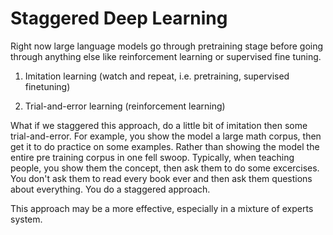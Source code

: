 # Staggered Deep Learning

Right now large language models go through pretraining stage before going through anything else like reinforcement learning or supervised fine tuning. 

1. Imitation learning (watch and repeat, i.e. pretraining, supervised finetuning)
2) Trial-and-error learning (reinforcement learning)

What if we staggered this approach, do a little bit of imitation then some trial-and-error. For example, you show the model a large math corpus, then get it to do practice on some examples. Rather than showing the model the entire pre training corpus in one fell swoop. Typically, when teaching people, you show them the concept, then ask them to do some excercises. You don't ask them to read every book ever and then ask them questions about everything. You do a staggered approach. 

This approach may be a more effective, especially in a mixture of experts system.
